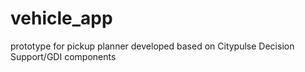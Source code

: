 # vehicle_app 
prototype for pickup planner developed based on Citypulse Decision Support/GDI components
